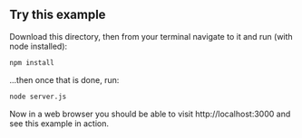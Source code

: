 ## Try this example

Download this directory, then from your terminal navigate to it and run (with node installed):

```bash
npm install
```

...then once that is done, run:

```bash
node server.js
```

Now in a web browser you should be able to visit http://localhost:3000 and see this example in action.